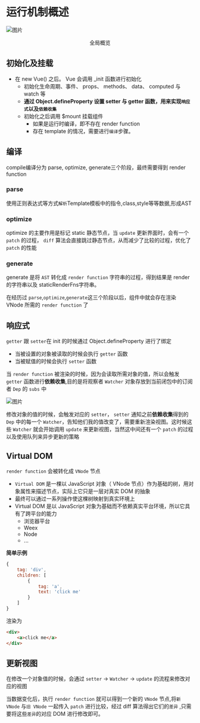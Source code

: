 # 运行机制概述

![图片](https://img.cdn.sugarat.top/mdImg/MTU4NjgzMzgxNDE1OA==586833814158)
<center>全局概览</center>

## 初始化及挂载
* 在 new Vue() 之后。 Vue 会调用 _init 函数进行初始化
  * 初始化生命周期、事件、 props、 methods、 data、 computed 与 watch 等
  * **通过 Object.defineProperty 设置 setter 与 getter 函数，用来实现`响应式`以及`依赖收集`**
  * 初始化之后调用 $mount 挂载组件
    * 如果是运行时编译，即不存在 render function 
    * 存在 template 的情况，需要进行`编译`步骤。

## 编译
compile编译分为 <word title='解析'>parse</word>,
<word title='优化'>optimize</word>,
<word title='生成'>generate</word>三个阶段，最终需要得到 <word title='渲染函数'>render function</word>

### parse
使用正则表达式等方式`解析`Template模板中的指令,class,style等等数据,形成<word title='Abstract Syntax Tree' content='抽象语法树'>AST</word>

### optimize
optimize 的主要作用是<word content='这是 Vue 在编译过程中的一处优化'>标记 static 静态节点</word>，当 `update` 更新界面时，会有一个 `patch` 的过程， `diff` 算法会直接跳过静态节点，从而减少了比较的过程，优化了 `patch` 的性能

### generate
generate 是将 `AST` 转化成 `render function` 字符串的过程，得到结果是 render 的字符串以及 <word title='静态Render' content='静态 render 其实跟 render 是一样的，都是执行得到 Vnode,只是静态 render，没有绑定动态数据，即说不会变化'>staticRenderFns</word>字符串。

在经历过 `parse`,`optimize`,`generate`这三个阶段以后，组件中就会存在渲染 <word title='Virtual DOM' content='虚拟DOM是JavaScript对象'>VNode</word> 所需的 `render function` 了

## 响应式
`getter` 跟 `setter`在 init 的时候通过 Object.defineProperty 进行了绑定
* 当被设置的对象被读取的时候会执行 `getter` 函数
* 当被赋值的时候会执行 `setter` 函数

当 `render function` 被渲染的时候，因为会读取所需对象的值，所以会触发 `getter` 函数进行**依赖收集**,目的是将观察者 `Watcher` 对象存放到当前闭包中的订阅者 `Dep` 的 `subs` 中

![图片](https://img.cdn.sugarat.top/mdImg/MTU4Njg0NTExMjAxOA==586845112018)

修改对象的值的时候，会触发对应的 `setter`， `setter` 通知之前**依赖收集**得到的 `Dep` 中的每一个 `Watcher`，告知他们我的值改变了，需要重新渲染视图。这时候这些 `Watcher` 就会开始调用 `update` 来更新视图，当然这中间还有一个 `patch` 的过程以及使用队列来异步更新的策略

## Virtual DOM
`render function` 会被转化成 `VNode` 节点

* `Virtual DOM` 是一棵以 JavaScript 对象（ VNode 节点）作为基础的树，用对象属性来描述节点，实际上它只是一层对真实 DOM 的抽象
* 最终可以通过一系列操作使这棵树映射到真实环境上
* Virtual DOM 是以 JavaScript 对象为基础而不依赖真实平台环境，所以它具有了跨平台的能力
  * 浏览器平台
  * Weex
  * Node
  * ...

**简单示例**
```js
{
    tag: 'div',                 
    children: [                 
        {
            tag: 'a',    
            text: 'click me'
        }
    ]
}
```
渲染为
```html
<div>
    <a>click me</a>
</div>
```

## 更新视图
在修改一个对象值的时候，会通过 `setter` -> `Watcher` -> `update` 的流程来修改对应的视图

当数据变化后，执行 `render function` 就可以得到一个新的 `VNode` 节点,将`新 VNode` 与`旧 VNode` 一起传入 `patch` 进行比较，经过 diff 算法得出它们的`差异`
,只需要将这些`差异`的对应 DOM 进行修改即可。

<comment/>
<tongji/>